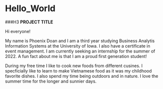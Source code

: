 # Hello_World

###H3 **PROJECT TITLE**

Hi everyone!

My name is Phoenix Doan and I am a third year studying Business Analytis Information Systems at the University of Iowa. I also have a certificate in event management. I am currently seeking an internship for the summer of 2022. A fun fact about me is that I am a proud first generation student!

During my free time I like to cook new foods from different cusines. I specficially like to learn to make Vietnamese food as it was my childhood favorite dishes. I also spend my time being outdoors and in nature. I love the summer time for the longer and sunnier days. 
